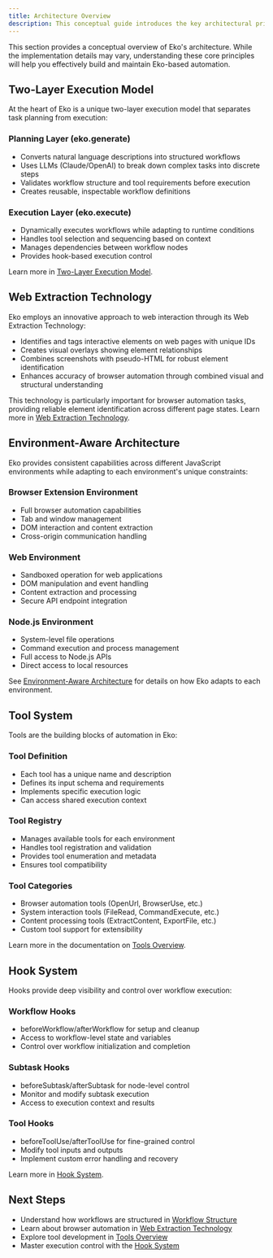 ```yaml
---
title: Architecture Overview
description: This conceptual guide introduces the key architectural principles and design patterns that power Eko's natural language automation capabilities.
---
```


This section provides a conceptual overview of Eko's architecture. While the implementation details may vary, understanding these core principles will help you effectively build and maintain Eko-based automation.

## Two-Layer Execution Model

At the heart of Eko is a unique two-layer execution model that separates task planning from execution:

### Planning Layer (eko.generate)

- Converts natural language descriptions into structured workflows
- Uses LLMs (Claude/OpenAI) to break down complex tasks into discrete steps
- Validates workflow structure and tool requirements before execution
- Creates reusable, inspectable workflow definitions

### Execution Layer (eko.execute)

- Dynamically executes workflows while adapting to runtime conditions
- Handles tool selection and sequencing based on context
- Manages dependencies between workflow nodes
- Provides hook-based execution control

Learn more in [Two-Layer Execution Model](execution-model.md).

## Web Extraction Technology

Eko employs an innovative approach to web interaction through its Web Extraction Technology:

- Identifies and tags interactive elements on web pages with unique IDs
- Creates visual overlays showing element relationships
- Combines screenshots with pseudo-HTML for robust element identification
- Enhances accuracy of browser automation through combined visual and structural understanding

This technology is particularly important for browser automation tasks, providing reliable element identification across different page states. Learn more in [Web Extraction Technology](web-extraction.md).

## Environment-Aware Architecture

Eko provides consistent capabilities across different JavaScript environments while adapting to each environment's unique constraints:

### Browser Extension Environment

- Full browser automation capabilities
- Tab and window management
- DOM interaction and content extraction
- Cross-origin communication handling

### Web Environment

- Sandboxed operation for web applications
- DOM manipulation and event handling
- Content extraction and processing
- Secure API endpoint integration

### Node.js Environment

- System-level file operations
- Command execution and process management
- Full access to Node.js APIs
- Direct access to local resources

See [Environment-Aware Architecture](env-architecture.md) for details on how Eko adapts to each environment.

## Tool System

Tools are the building blocks of automation in Eko:

### Tool Definition

- Each tool has a unique name and description
- Defines its input schema and requirements
- Implements specific execution logic
- Can access shared execution context

### Tool Registry

- Manages available tools for each environment
- Handles tool registration and validation
- Provides tool enumeration and metadata
- Ensures tool compatibility

### Tool Categories

- Browser automation tools (OpenUrl, BrowserUse, etc.)
- System interaction tools (FileRead, CommandExecute, etc.)
- Content processing tools (ExtractContent, ExportFile, etc.)
- Custom tool support for extensibility

Learn more in the documentation on [Tools Overview](/docs/tools/overview).

## Hook System

Hooks provide deep visibility and control over workflow execution:

### Workflow Hooks

- beforeWorkflow/afterWorkflow for setup and cleanup
- Access to workflow-level state and variables
- Control over workflow initialization and completion

### Subtask Hooks

- beforeSubtask/afterSubtask for node-level control
- Monitor and modify subtask execution
- Access to execution context and results

### Tool Hooks

- beforeToolUse/afterToolUse for fine-grained control
- Modify tool inputs and outputs
- Implement custom error handling and recovery

Learn more in [Hook System](hook-system.md).

## Next Steps

- Understand how workflows are structured in [Workflow Structure](workflow.md)
- Learn about browser automation in [Web Extraction Technology](web-extraction.md)
- Explore tool development in [Tools Overview](/docs/tools/overview)
- Master execution control with the [Hook System](hook-system.md)
